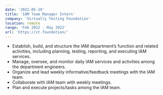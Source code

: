 ```yaml
---
date: '2022-05-19'
title: 'IAM Team Manager Intern'
company: 'Virtually Testing Foundation'
location: remote
range: 'Feb 2022 - May 2022'
url: 'https://vt.foundation/'
---
```


- Establish, build, and structure the IAM department’s function and related activities, including planning, testing, reporting, and executing IAM services.
- Manage, oversee, and monitor daily IAM services and activities among the department engineers.
- Organize and lead weekly informative/feedback meetings with the IAM team.
- Collaborate with IAM team with weekly meetings.
- Plan and execute projects/tasks among the IAM team.
